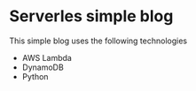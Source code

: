 # Serverles simple blog

This simple blog uses the following technologies

 - AWS Lambda
 - DynamoDB
 - Python